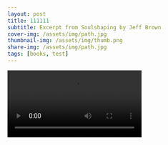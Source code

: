 ```yaml
---
layout: post
title: 111111
subtitle: Excerpt from Soulshaping by Jeff Brown
cover-img: /assets/img/path.jpg
thumbnail-img: /assets/img/thumb.png
share-img: /assets/img/path.jpg
tags: [books, test]
---
```


![相关模型](https://cn-gddg-ct-01-23.bilivideo.com/upgcxcode/85/93/1115669385/1115669385-1-16.mp4?e=ig8euxZM2rNcNbRVhwdVhwdlhWdVhwdVhoNvNC8BqJIzNbfq9rVEuxTEnE8L5F6VnEsSTx0vkX8fqJeYTj_lta53NCM=&uipk=5&nbs=1&deadline=1683920504&gen=playurlv2&os=bcache&oi=17627301&trid=0000cfc338efa39047179b1e29a0c849d9dch&mid=0&platform=html5&upsig=492f81e5a1e9ddbc8fe05b222ecf9cd2&uparams=e,uipk,nbs,deadline,gen,os,oi,trid,mid,platform&cdnid=61323&bvc=vod&nettype=0&bw=50564&logo=80000000)
